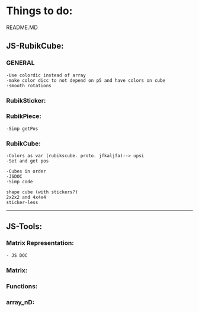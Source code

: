# Things to do:

README.MD


## JS-RubikCube:

### GENERAL
    -Use colordic instead of array
    -make color dicc to not depend on p5 and have colors on cube
    -smooth rotations

### RubikSticker:
    
### RubikPiece:
    -Simp getPos

### RubikCube:

    -Colors as var (rubikscube. proto. jfkaljfa)--> upsi
    -Set and get pos

    -Cubes in order
    -JSDOC
    -Simp code

    shape cube (with stickers?)
    2x2x2 and 4x4x4
    sticker-less



-------------------------------------------------------------------------------------
## JS-Tools:

### Matrix Representation:
    - JS DOC

### Matrix:

### Functions:

### array_nD:

